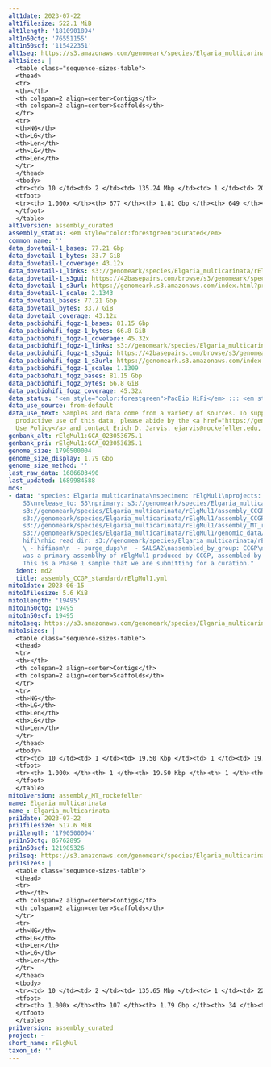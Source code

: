 ```yaml
---
alt1date: 2023-07-22
alt1filesize: 522.1 MiB
alt1length: '1810901894'
alt1n50ctg: '76551155'
alt1n50scf: '115422351'
alt1seq: https://s3.amazonaws.com/genomeark/species/Elgaria_multicarinata/rElgMul1/assembly_curated/rElgMul1.alt.cur.20230722.fasta.gz
alt1sizes: |
  <table class="sequence-sizes-table">
  <thead>
  <tr>
  <th></th>
  <th colspan=2 align=center>Contigs</th>
  <th colspan=2 align=center>Scaffolds</th>
  </tr>
  <tr>
  <th>NG</th>
  <th>LG</th>
  <th>Len</th>
  <th>LG</th>
  <th>Len</th>
  </tr>
  </thead>
  <tbody>
  <tr><td> 10 </td><td> 2 </td><td> 135.24 Mbp </td><td> 1 </td><td> 204.63 Mbp </td></tr><tr><td> 20 </td><td> 3 </td><td> 110.24 Mbp </td><td> 2 </td><td> 176.53 Mbp </td></tr><tr><td> 30 </td><td> 5 </td><td> 100.50 Mbp </td><td> 3 </td><td> 163.85 Mbp </td></tr><tr><td> 40 </td><td> 6 </td><td> 96.48 Mbp </td><td> 5 </td><td> 135.24 Mbp </td></tr><tr style="background-color:#cccccc;"><td> 50 </td><td> 9 </td><td> 76.55 Mbp </td><td> 6 </td><td> 115.42 Mbp </td></tr><tr><td> 60 </td><td> 11 </td><td> 62.49 Mbp </td><td> 8 </td><td> 101.21 Mbp </td></tr><tr><td> 70 </td><td> 15 </td><td> 35.23 Mbp </td><td> 10 </td><td> 96.48 Mbp </td></tr><tr><td> 80 </td><td> 22 </td><td> 22.34 Mbp </td><td> 13 </td><td> 33.70 Mbp </td></tr><tr><td> 90 </td><td> 34 </td><td> 10.40 Mbp </td><td> 20 </td><td> 20.09 Mbp </td></tr><tr><td> 100 </td><td> 677 </td><td> 11.54 Kbp </td><td> 649 </td><td> 11.54 Kbp </td></tr></tbody>
  <tfoot>
  <tr><th> 1.000x </th><th> 677 </th><th> 1.81 Gbp </th><th> 649 </th><th> 1.81 Gbp </th></tr>
  </tfoot>
  </table>
alt1version: assembly_curated
assembly_status: <em style="color:forestgreen">Curated</em>
common_name: ''
data_dovetail-1_bases: 77.21 Gbp
data_dovetail-1_bytes: 33.7 GiB
data_dovetail-1_coverage: 43.12x
data_dovetail-1_links: s3://genomeark/species/Elgaria_multicarinata/rElgMul1/genomic_data/dovetail/<br>
data_dovetail-1_s3gui: https://42basepairs.com/browse/s3/genomeark/species/Elgaria_multicarinata/rElgMul1/genomic_data/dovetail/
data_dovetail-1_s3url: https://genomeark.s3.amazonaws.com/index.html?prefix=species/Elgaria_multicarinata/rElgMul1/genomic_data/dovetail/
data_dovetail-1_scale: 2.1343
data_dovetail_bases: 77.21 Gbp
data_dovetail_bytes: 33.7 GiB
data_dovetail_coverage: 43.12x
data_pacbiohifi_fqgz-1_bases: 81.15 Gbp
data_pacbiohifi_fqgz-1_bytes: 66.8 GiB
data_pacbiohifi_fqgz-1_coverage: 45.32x
data_pacbiohifi_fqgz-1_links: s3://genomeark/species/Elgaria_multicarinata/rElgMul1/genomic_data/pacbio_hifi/<br>
data_pacbiohifi_fqgz-1_s3gui: https://42basepairs.com/browse/s3/genomeark/species/Elgaria_multicarinata/rElgMul1/genomic_data/pacbio_hifi/
data_pacbiohifi_fqgz-1_s3url: https://genomeark.s3.amazonaws.com/index.html?prefix=species/Elgaria_multicarinata/rElgMul1/genomic_data/pacbio_hifi/
data_pacbiohifi_fqgz-1_scale: 1.1309
data_pacbiohifi_fqgz_bases: 81.15 Gbp
data_pacbiohifi_fqgz_bytes: 66.8 GiB
data_pacbiohifi_fqgz_coverage: 45.32x
data_status: '<em style="color:forestgreen">PacBio HiFi</em> ::: <em style="color:forestgreen">Dovetail</em>'
data_use_source: from-default
data_use_text: Samples and data come from a variety of sources. To support fair and
  productive use of this data, please abide by the <a href="https://genome10k.soe.ucsc.edu/data-use-policies/">Data
  Use Policy</a> and contact Erich D. Jarvis, ejarvis@rockefeller.edu, with any questions.
genbank_alt: rElgMul1:GCA_023053675.1
genbank_pri: rElgMul1:GCA_023053635.1
genome_size: 1790500004
genome_size_display: 1.79 Gbp
genome_size_method: ''
last_raw_data: 1686603490
last_updated: 1689984588
mds:
- data: "species: Elgaria multicarinata\nspecimen: rElgMul1\nprojects: \n  - vgp\ndata_location:
    S3\nrelease_to: S3\nprimary: s3://genomeark/species/Elgaria_multicarinata/rElgMul1/assembly_CCGP_standard/rElgMul1.pri.asm.20220419.fasta.gz\nhaplotigs:
    s3://genomeark/species/Elgaria_multicarinata/rElgMul1/assembly_CCGP_standard/rElgMul1.alt.asm.20220419.fasta.gz\npretext:
    s3://genomeark/species/Elgaria_multicarinata/rElgMul1/assembly_CCGP_standard/evaluation/pretext/rElgMul1.pri.asm.20220419.pretext\nmito:
    s3://genomeark/species/Elgaria_multicarinata/rElgMul1/assembly_MT_rockefeller/rElgMul1.MT.20230615.fasta.gz\npacbio_read_dir:
    s3://genomeark/species/Elgaria_multicarinata/rElgMul1/genomic_data/pacbio_hifi/\npacbio_read_type:
    hifi\nhic_read_dir: s3://genomeark/species/Elgaria_multicarinata/rElgMul1/genomic_data/dovetail/\npipeline:\n
    \ - hifiasm\n  - purge_dups\n  - SALSA2\nassembled_by_group: CCGP\nnotes: This
    was a primary assemblhy of rElgMul1 produced by CCGP, assembled by Merly Escalona.
    This is a Phase 1 sample that we are submitting for a curation."
  ident: md2
  title: assembly_CCGP_standard/rElgMul1.yml
mito1date: 2023-06-15
mito1filesize: 5.6 KiB
mito1length: '19495'
mito1n50ctg: 19495
mito1n50scf: 19495
mito1seq: https://s3.amazonaws.com/genomeark/species/Elgaria_multicarinata/rElgMul1/assembly_MT_rockefeller/rElgMul1.MT.20230615.fasta.gz
mito1sizes: |
  <table class="sequence-sizes-table">
  <thead>
  <tr>
  <th></th>
  <th colspan=2 align=center>Contigs</th>
  <th colspan=2 align=center>Scaffolds</th>
  </tr>
  <tr>
  <th>NG</th>
  <th>LG</th>
  <th>Len</th>
  <th>LG</th>
  <th>Len</th>
  </tr>
  </thead>
  <tbody>
  <tr><td> 10 </td><td> 1 </td><td> 19.50 Kbp </td><td> 1 </td><td> 19.50 Kbp </td></tr><tr><td> 20 </td><td> 1 </td><td> 19.50 Kbp </td><td> 1 </td><td> 19.50 Kbp </td></tr><tr><td> 30 </td><td> 1 </td><td> 19.50 Kbp </td><td> 1 </td><td> 19.50 Kbp </td></tr><tr><td> 40 </td><td> 1 </td><td> 19.50 Kbp </td><td> 1 </td><td> 19.50 Kbp </td></tr><tr style="background-color:#cccccc;"><td> 50 </td><td> 1 </td><td style="background-color:#ff8888;"> 19.50 Kbp </td><td> 1 </td><td style="background-color:#ff8888;"> 19.50 Kbp </td></tr><tr><td> 60 </td><td> 1 </td><td> 19.50 Kbp </td><td> 1 </td><td> 19.50 Kbp </td></tr><tr><td> 70 </td><td> 1 </td><td> 19.50 Kbp </td><td> 1 </td><td> 19.50 Kbp </td></tr><tr><td> 80 </td><td> 1 </td><td> 19.50 Kbp </td><td> 1 </td><td> 19.50 Kbp </td></tr><tr><td> 90 </td><td> 1 </td><td> 19.50 Kbp </td><td> 1 </td><td> 19.50 Kbp </td></tr><tr><td> 100 </td><td> 1 </td><td> 19.50 Kbp </td><td> 1 </td><td> 19.50 Kbp </td></tr></tbody>
  <tfoot>
  <tr><th> 1.000x </th><th> 1 </th><th> 19.50 Kbp </th><th> 1 </th><th> 19.50 Kbp </th></tr>
  </tfoot>
  </table>
mito1version: assembly_MT_rockefeller
name: Elgaria multicarinata
name_: Elgaria_multicarinata
pri1date: 2023-07-22
pri1filesize: 517.6 MiB
pri1length: '1790500004'
pri1n50ctg: 85762895
pri1n50scf: 121985326
pri1seq: https://s3.amazonaws.com/genomeark/species/Elgaria_multicarinata/rElgMul1/assembly_curated/rElgMul1.pri.cur.20230722.fasta.gz
pri1sizes: |
  <table class="sequence-sizes-table">
  <thead>
  <tr>
  <th></th>
  <th colspan=2 align=center>Contigs</th>
  <th colspan=2 align=center>Scaffolds</th>
  </tr>
  <tr>
  <th>NG</th>
  <th>LG</th>
  <th>Len</th>
  <th>LG</th>
  <th>Len</th>
  </tr>
  </thead>
  <tbody>
  <tr><td> 10 </td><td> 2 </td><td> 135.65 Mbp </td><td> 1 </td><td> 220.13 Mbp </td></tr><tr><td> 20 </td><td> 3 </td><td> 117.24 Mbp </td><td> 2 </td><td> 184.28 Mbp </td></tr><tr><td> 30 </td><td> 5 </td><td> 108.53 Mbp </td><td> 3 </td><td> 176.34 Mbp </td></tr><tr><td> 40 </td><td> 6 </td><td> 107.86 Mbp </td><td> 4 </td><td> 149.10 Mbp </td></tr><tr style="background-color:#cccccc;"><td> 50 </td><td> 8 </td><td style="background-color:#88ff88;"> 85.76 Mbp </td><td> 6 </td><td style="background-color:#88ff88;"> 121.99 Mbp </td></tr><tr><td> 60 </td><td> 11 </td><td> 56.49 Mbp </td><td> 7 </td><td> 117.24 Mbp </td></tr><tr><td> 70 </td><td> 15 </td><td> 35.92 Mbp </td><td> 9 </td><td> 101.85 Mbp </td></tr><tr><td> 80 </td><td> 21 </td><td> 22.26 Mbp </td><td> 11 </td><td> 48.84 Mbp </td></tr><tr><td> 90 </td><td> 32 </td><td> 10.60 Mbp </td><td> 15 </td><td> 33.44 Mbp </td></tr><tr><td> 100 </td><td> 107 </td><td> 12.11 Kbp </td><td> 34 </td><td> 12.11 Kbp </td></tr></tbody>
  <tfoot>
  <tr><th> 1.000x </th><th> 107 </th><th> 1.79 Gbp </th><th> 34 </th><th> 1.79 Gbp </th></tr>
  </tfoot>
  </table>
pri1version: assembly_curated
project: ~
short_name: rElgMul
taxon_id: ''
---
```

